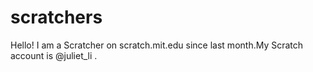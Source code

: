 # scratchers
Hello! I am a Scratcher on scratch.mit.edu since last month.My Scratch account is @juliet_li .
